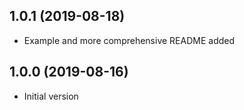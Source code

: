 ## 1.0.1 (2019-08-18)

- Example and more comprehensive README added

## 1.0.0 (2019-08-16)

- Initial version
